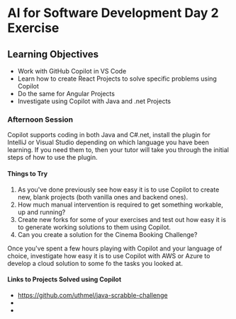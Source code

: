# AI for Software Development Day 2 Exercise

## Learning Objectives

- Work with GitHub Copilot in VS Code
- Learn how to create React Projects to solve specific problems using Copilot
- Do the same for Angular Projects
- Investigate using Copilot with Java and .net Projects

### Afternoon Session

Copilot supports coding in both Java and C#.net, install the plugin for IntelliJ or Visual Studio depending on which language you have been learning. If you need them to, then your tutor will take you through the initial steps of how to use the plugin.

#### Things to Try

1. As you've done previously see how easy it is to use Copilot to create new, blank projects (both vanilla ones and backend ones).
2. How much manual intervention is required to get something workable, up and running?
3. Create new forks for some of your exercises and test out how easy it is to generate working solutions to them using Copilot.
4. Can you create a solution for the Cinema Booking Challenge?

Once you've spent a few hours playing with Copilot and your language of choice, investigate how easy it is to use Copilot with AWS or Azure to develop a cloud solution to some fo the tasks you looked at.

#### Links to Projects Solved using Copilot

- https://github.com/uthmel/java-scrabble-challenge
- 
- 
